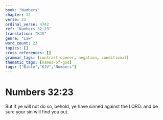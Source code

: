 ```yaml
---
book: "Numbers"
chapter: 32
verse: 23
ordinal_verse: 4742
ref: "Numbers 32:23"
translation: "KJV"
genre: "Law"
word_count: 23
topics: []
cross_references: []
grammar_tags: [contrast-opener, negation, conditional]
thematic_tags: [names-of-god]
tags: ["Bible","KJV","Numbers"]
---
```


# Numbers 32:23

But if ye will not do so, behold, ye have sinned against the LORD: and be sure your sin will find you out.
